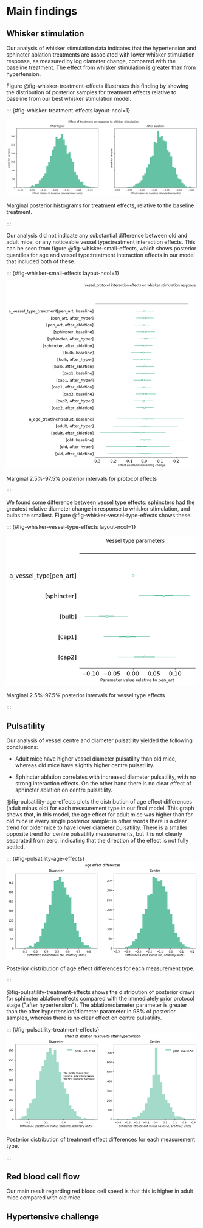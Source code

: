 # Main findings

## Whisker stimulation

Our analysis of whisker stimulation data indicates that the hypertension
and sphincter ablation treatments are associated with lower whisker
stimulation response, as measured by log diameter change, compared with the
baseline treatment. The effect from whisker stimulation is greater than from
hypertension.

Figure @fig-whisker-treatment-effects illustrates this finding by showing the
distribution of posterior samples for treatment effects relative to baseline
from our best whisker stimulation model.

::: {#fig-whisker-treatment-effects layout-ncol=1}

![](../plots/whisker-treatment-effects.png)

Marginal posterior histograms for treatment effects, relative to the baseline
treatment. 

:::

Our analysis did not indicate any substantial difference between old and adult
mice, or any noticeable vessel type:treatment interaction effects. This can be
seen from figure @fig-whisker-small-effects, which shows posterior quantiles
for age and vessel type:treatment interaction effects in our model that included
both of these.

::: {#fig-whisker-small-effects layout-ncol=1}

![](../plots/whisker-protocol-effects.png)

Marginal 2.5%-97.5% posterior intervals for protocol effects

:::

We found some difference between vessel type effects: sphincters had the
greatest relative diameter change in response to whisker stimulation, and bulbs
the smallest. Figure @fig-whisker-vessel-type-effects shows these.

::: {#fig-whisker-vessel-type-effects layout-ncol=1}

![](../plots/whisker-vessel-type-effects.png)

Marginal 2.5%-97.5% posterior intervals for vessel type effects

:::

## Pulsatility

Our analysis of vessel centre and diameter pulsatility yielded the following
conclusions:

- Adult mice have higher vessel diameter pulsatility than old mice, whereas old
mice have slightly higher centre pulsatility.

- Sphincter ablation correlates with increased diameter pulsatility, with
no strong interaction effects. On the other hand there is no clear effect of
sphincter ablation on centre pulsatility.

@fig-pulsatility-age-effects plots the distribution of age effect differences
(adult minus old) for each measurement type in our final model. This graph shows
that, in this model, the age effect for adult mice was higher than for old mice
in every single posterior sample: in other words there is a clear trend for
older mice to have lower diameter pulsatility. There is a smaller opposite trend
for centre pulsatility measurements, but it is not clearly separated from zero,
indicating that the direction of the effect is not fully settled.

::: {#fig-pulsatility-age-effects}
![](../plots/pulsatility-age-effects.png)

Posterior distribution of age effect differences for each measurement type.

:::

@fig-pulsatility-treatment-effects shows the distribution of posterior draws for
sphincter ablation effects compared with the immediately prior protocol stage
("after hypertension"). The ablation/diameter parameter is greater than the
after hypertension/diameter parameter in 98% of posterior samples, whereas there
is no clear effect on centre pulsatility.

::: {#fig-pulsatility-treatment-effects}
![](../plots/pulsatility-treatment-effects.png)

Posterior distribution of treatment effect differences for each measurement type.

:::

## Red blood cell flow

Our main result regarding red blood cell speed is that this is higher in adult
mice compared with old mice.

## Hypertensive challenge

